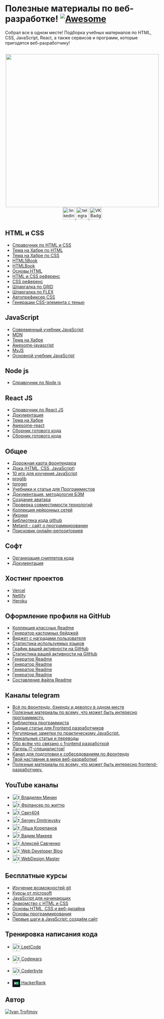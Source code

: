 # Полезные материалы по веб-разработке! [![Awesome](https://cdn.rawgit.com/sindresorhus/awesome/d7305f38d29fed78fa85652e3a63e154dd8e8829/media/badge.svg)](https://github.com/impudens/awesome-frontend-dev)

Собрал все в одном месте! Подборка учебных материалов по HTML, CSS, JavaScript, React, а также сервисов и программ, которые пригодятся веб-разработчику!

<p align="center"><img src="https://komarev.com/ghpvc/?username=impudens&style=flat-square&color=blue" alt=""></p>

<div id="header" align="center">
  <img src="https://media.giphy.com/media/bGgsc5mWoryfgKBx1u/giphy.gif" width="500"/>
</div>

<div id="badges" align="center">
    <a href="https://www.linkedin.com/in/impudens/" target="_blank">
      <img src="https://cdn-icons-png.flaticon.com/512/2504/2504799.png" width="40" height="40" alt="linkedin" />
    </a>
    <a href="https://t.me/i1_trofimov" target="_blank">
      <img src="https://cdn-icons-png.flaticon.com/512/2111/2111646.png" width="40" height="40" alt="telegram group" />
    </a>
    <a href="https://vk.com/i1_trofimov" target="_blank">
      <img src="https://cdn-icons-png.flaticon.com/512/145/145813.png" width="40" height="40" alt="VK Badge"/>
    </a>
    <a href="https://dzen.ru/troff_webdev" target="_blank"
      <img src="https://upload.wikimedia.org/wikipedia/commons/thumb/a/ab/Yandex_Zen_logo_icon.svg/1024px-Yandex_Zen_logo_icon.svg.png" width="40" height="40" alt="Zen Badge"/>
    </a>
</div>

## HTML и CSS

 - [Справочник по HTML и CSS](https://github.com/xsltdev/hcdev.ru)
 - [Тема на Хабре по HTML](https://habr.com/ru/hub/html5/)
 - [Тема на Хабре по CSS](https://habr.com/ru/hub/css/)
 - [HTML5Book](https://html5book.ru/)
 - [HTMLBook](http://htmlbook.ru/)
 - [Основы HTML](https://developer.mozilla.org/ru/docs/Learn/Getting_started_with_the_web/HTML_basics)
 - [HTML и CSS референс](https://webref.ru/)
 - [CSS референс](https://cssreference.io/)
 - [Шпаргалка по GRID](https://grid.malven.co/)
 - [Шпаргалка по FLEX](https://flexbox.malven.co/)
 - [Автопрефиксер CSS](https://autoprefixer.github.io/ru/)
 - [Генерации CSS-элемента с тенью](https://cssgenerator.org/box-shadow-css-generator.html)

## JavaScript

 - [Современный учебник JavaScript](https://learn.javascript.ru/)
 - [MDN](https://developer.mozilla.org/ru/docs/Web/JavaScript)
 - [Тема на Хабре](https://habr.com/ru/hub/javascript/)
 - [Awesome-javascript](https://github.com/sorrycc/awesome-javascript)
 - [MyJS](https://github.com/harryheman/my-js)
 - [Основной учебник JavaScript](https://code.mu/ru/javascript/book/prime/)

 ## Node js

 - [Справочник по Node js](https://github.com/xsltdev/nodejsdev.ru)

## React JS

 - [Справочник по React JS](https://github.com/xsltdev/reactdev.ru)
 - [Документация](https://ru.reactjs.org/)
 - [Тема на Хабре](https://habr.com/ru/hub/reactjs/)
 - [Awesome-react](https://github.com/enaqx/awesome-react)
 - [Cборник готового кода](https://devhints.io/react)
 - [Cборник готового кода](https://reactcheatsheet.com/)

## Общее

 - [Дорожная карта фронтендера](https://roadmap.sh/frontend)
 - [Дока (HTML, CSS, JavaScript)](https://doka.guide/)
 - [10 игр для изучения JavaScript](https://techrocks.ru/2023/01/09/10-games-for-javascript-learning/)
 - [proglib](https://proglib.io/)
 - [tproger](https://tproger.ru/)
 - [Учебники и статьи для Программистов](https://codernet.ru/)
 - [Документация, методология БЭМ](https://ru.bem.info/)
 - [Создание аватара](https://pfpmaker.com/)
 - [Проверка совместимости технологий](https://caniuse.com/)
 - [Коллекция нейронных сетей](https://github.com/ai-collection/ai-collection)
 - [Иконки](https://thenounproject.com/)
 - [Библиотека кода github](https://grep.app/)
 - [Metanit - сайт о программировании](https://metanit.com/)
 - [Поисковик онлайн-репозиториев](https://libraries.io/)

## Софт

 - [Организация сниппетов кода](https://snipit.io/)
 - [Документация](https://kapeli.com/dash)

## Хостинг проектов

 - [Vercel](https://vercel.com/)
 - [Netlify](https://www.netlify.com/)
 - [Heroku](https://www.heroku.com/)


## Оформление профиля на GitHub

 - [Коллекция классных Readme](https://github.com/abhisheknaiidu/awesome-github-profile-readme)
 - [Генератор кастомных бейджей](https://shields.io/)
 - [Виджет с наградами пользователя](https://github.com/ryo-ma/github-profile-trophy)
 - [Статистика используемых языков](https://github.com/anuraghazra/github-readme-stats)
 - [График вашей активности на GitHub](https://github.com/Ashutosh00710/github-readme-activity-graph)
 - [Статистика вашей активности на GitHub](https://github.com/vn7n24fzkq/github-profile-summary-cards)
 - [Генератор Readme](https://arturssmirnovs.github.io/github-profile-readme-generator/)
 - [Генератор Readme](https://profilinator.rishav.dev/)
 - [Генератор Readme](https://rahuldkjain.github.io/gh-profile-readme-generator/)
 - [Генератор Readme](https://www.profileme.dev/)
 - [Составление файла Readme](https://readme.so/ru)

## Каналы telegram

 - [Всё по фронтенду, бэкенду и девопсу в одном месте](https://t.me/tproger_web)
 - [Полезные материалы по всему, что может быть интересно программисту.](https://t.me/proglibrary)
 - [Библиотека программиста](https://t.me/frontendbooksit)
 - [Годные статьи для Frontend разработчиков](https://t.me/frontendnoteschannel)
 - [Регулярные заметки по практическому JavaScript.](https://t.me/notesjs)
 - [Уникальные статьи и переводы](https://t.me/nuancesprog)
 - [Обо всём что связано с frontend разработкой](https://t.me/frontend_mind)
 - [Лагерь IT-специалистов!](https://t.me/codecamp)
 - [Канал для подготовки к собеседованиям по фронтенду](https://t.me/frontendInterview)
 - [Твой наставник в мире веб-разработки!](https://t.me/WebMentor)
 - [Полезные материалы по всему, что может быть интересно frontend-разработчику.](https://t.me/frontendproglib)

## YouTube каналы
  - <a href="https://www.youtube.com/@VladilenMinin" target="_blank" align="end">
      <img src="https://user-images.githubusercontent.com/116535224/227592586-eae1142a-5f94-45d0-a774-3fa81443c2e3.png" width="25" height="25" alt="telegram group" align="center"/> Владилен Минин 
    </a>

  - <a href="https://www.youtube.com/@FreelancerLifeStyle" target="_blank" align="end">
      <img src="https://yt3.googleusercontent.com/_wQzr_d3FtLx91_37CR2x_U1W0UaOYzLySQSk45ZZBDhPE9jSo-iTuHoE66-JlOgk6MQEsjJLQ=s176-c-k-c0x00ffffff-no-rj" width="25" height="25" alt="telegram group" align="center"/> Фрілансер по життю
    </a>

  - <a href="https://www.youtube.com/@svyat404" target="_blank" align="end">
      <img src="https://yt3.googleusercontent.com/CDyGd9m2mqYWsZGu3qfuYOe8tHoi8q7BsKFNIKVmxJ7-DiqR49RV8Bj6T7Snq-jht7fQvkeF0A=s176-c-k-c0x00ffffff-no-rj" width="25" height="25" alt="telegram group" align="center"/> Свят404
    </a> 
  - <a href="https://www.youtube.com/@sergeydmitrievsky" target="_blank" align="end">
      <img src="https://yt3.googleusercontent.com/mn-LTkBBlB8VfIa65MhhBM6vgMve15KThUCjnIUBrB4rcclFU9n3nhFMgShIyMYZx-64p3AS=s176-c-k-c0x00ffffff-no-rj" width="25" height="25" alt="telegram group" align="center"/> Sergey Dmitrievsky 
    </a> 
  - <a href="https://www.youtube.com/@aocore" target="_blank" align="end">
      <img src="https://yt3.googleusercontent.com/ytc/AL5GRJU3KGkumrU6QtLsbxqhIysAW7s89npgqtE_zkp5=s176-c-k-c0x00ffffff-no-rj" width="25" height="25" alt="telegram group" align="center"/> Лёша Корепанов
    </a> 
  - <a href="https://www.youtube.com/@pepelsbey" target="_blank" align="end">
      <img src="https://yt3.googleusercontent.com/_CJily8GWgF-NFHwPMBpUPf-Zcrer31xJy8I-xdYUGu4RpzaSXqwzINpTK1KisHbYb-i535_ecY=s176-c-k-c0x00ffffff-no-rj" width="25" height="25" alt="telegram group" align="center"/> Вадим Макеев
    </a> 
  - <a href="https://www.youtube.com/@HawkStyle1" target="_blank" align="end">
      <img src="https://yt3.googleusercontent.com/6cdiklJ15Ylqq7IPOaIzDb8KFB_fvBASeCMOJ27ErfI1-RufL_Q8Nk83f6EtfqHZOkplOD1A=s176-c-k-c0x00ffffff-no-rj" width="25" height="25" alt="telegram group" align="center"/> Алексей Савченко
    </a> 
  - <a href="https://www.youtube.com/@SuprunAlexey" target="_blank" align="end">
      <img src="https://yt3.googleusercontent.com/C6yV1fuhtQrsrOXmZRg43QYY5C2mX_TPom1vENpC0W_RqwRuxjqEin3lkm03aAXXroI9Q4aE=s176-c-k-c0x00ffffff-no-rj" width="25" height="25" alt="telegram group" align="center"/> Web Developer Blog
    </a> 
  - <a href="https://www.youtube.com/@wdm" target="_blank" align="end">
      <img src="https://yt3.googleusercontent.com/S7mowm8wxEGtUk0w7iVRaTRfc6obGV7z0EhDBYGABcE7o5vcKOYBfQQnfTyFHseRBnge1ZJQRLU=s176-c-k-c0x00ffffff-no-rj" width="25" height="25" alt="telegram group" align="center"/> WebDesign Master
    </a> 
  
## Бесплатные курсы

 - [Изучение возможностей git](https://learngitbranching.js.org/?locale=ru_RU)
 - [Курсы от microsoft](https://learn.microsoft.com/ru-ru/training/)
 - [JavaScript для начинающих](https://stepik.org/course/2223/syllabus)
 - [Знакомство с HTML и CSS](https://htmlacademy.ru/courses/basic-html-css)
 - [Основы HTML, CSS и веб-дизайна](https://ru.hexlet.io/courses/html?ref=287543)
 - [Основы программирования](https://ru.hexlet.io/courses/programming-basics?ref=287543)
 - [Первые шаги в JavaScript: создаём сайт](https://netology.ru/programs/javascript-free)

## Тренировка написания кода
  - <a href="https://leetcode.com/" target="_blank" align="end">

      <img src="https://leetcode.com/static/images/LeetCode_logo_rvs.png" width="25" height="25" alt="telegram group" align="center"/> LeetCode
    </a>
  - <a href="https://www.codewars.com/" target="_blank" align="end">

      <img src="https://www.codewars.com/packs/assets/logo.61192cf7.svg" width="25" height="25" alt="telegram group" align="center"/> Codewars
    </a> 
  - <a href="https://coderbyte.com/" target="_blank" align="end">

      <img src="https://coderbytestaticimages.s3.amazonaws.com/dashboard-v3/coderbyte_logo_digital_white.png" height="25" alt="telegram group" align="center"/> Coderbyte
    </a> 
  - <a href="https://www.hackerrank.com/" target="_blank" align="end">

      <img src="data:image/svg+xml,%3Csvg version='1.1' id='Layer_1' xmlns='http://www.w3.org/2000/svg' xmlns:xlink='http://www.w3.org/1999/xlink' x='0px' y='0px' viewBox='0 0 256 256' style='enable-background:new 0 0 256 256;' xml:space='preserve'%3E%3Cstyle type='text/css'%3E .st0%7Bfill:%230E141E;%7D .st1%7Bfill:%23FFFFFF;%7D .st2%7Bfill:%2300EA64;%7D%0A%3C/style%3E%3Crect x='0' y='0' class='st0' width='256' height='256'/%3E%3Cg%3E%3Cpath class='st1' d='M125.39,85.35h-19.26c-0.65,0-1.18,0.53-1.18,1.18v30.61H84.2V86.54c0-0.65-0.53-1.18-1.18-1.18H63.76 c-0.65,0-1.18,0.53-1.18,1.18v82.85c0,0.65,0.53,1.18,1.18,1.18h19.26c0.65,0,1.18-0.53,1.18-1.18v-30.61h20.75v30.61 c0,0.65,0.53,1.18,1.18,1.18h19.26c0.65,0,1.18-0.53,1.18-1.18V86.54C126.57,85.88,126.04,85.35,125.39,85.35z'/%3E%3Cpath class='st2' d='M199.76,170.57h-61.64c-0.65,0-1.18-0.53-1.18-1.18V86.53c0-0.65,0.53-1.18,1.18-1.18h61.64 c0.65,0,1.18,0.53,1.18,1.18v82.85C200.94,170.04,200.41,170.57,199.76,170.57z'/%3E%3C/g%3E%3C/svg%3E%0A" height="25" alt="telegram group" align="center"/> HackerRank
    </a> 

## Автор

[![Ivan Trofimov](https://img.shields.io/badge/-Ivan%20Trofimov-black?logo=GitHub)](https://github.com/impudens)
